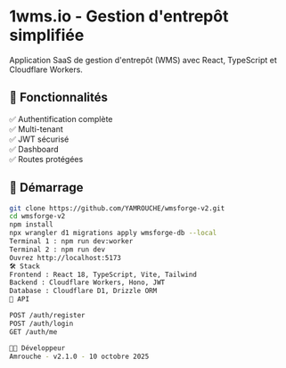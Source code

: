 # 1wms.io - Gestion d'entrepôt simplifiée

Application SaaS de gestion d'entrepôt (WMS) avec React, TypeScript et Cloudflare Workers.

## 🎯 Fonctionnalités

✅ Authentification complète  
✅ Multi-tenant  
✅ JWT sécurisé  
✅ Dashboard  
✅ Routes protégées  

## 🚀 Démarrage
```bash
git clone https://github.com/YAMROUCHE/wmsforge-v2.git
cd wmsforge-v2
npm install
npx wrangler d1 migrations apply wmsforge-db --local
Terminal 1 : npm run dev:worker
Terminal 2 : npm run dev
Ouvrez http://localhost:5173
🛠️ Stack
Frontend : React 18, TypeScript, Vite, Tailwind
Backend : Cloudflare Workers, Hono, JWT
Database : Cloudflare D1, Drizzle ORM
🔌 API

POST /auth/register
POST /auth/login
GET /auth/me

👨‍💻 Développeur
Amrouche - v2.1.0 - 10 octobre 2025
